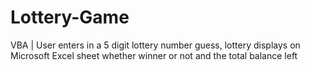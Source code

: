 # Lottery-Game

VBA | User enters in a 5 digit lottery number guess, lottery displays on Microsoft Excel sheet whether winner or not and the total balance left
